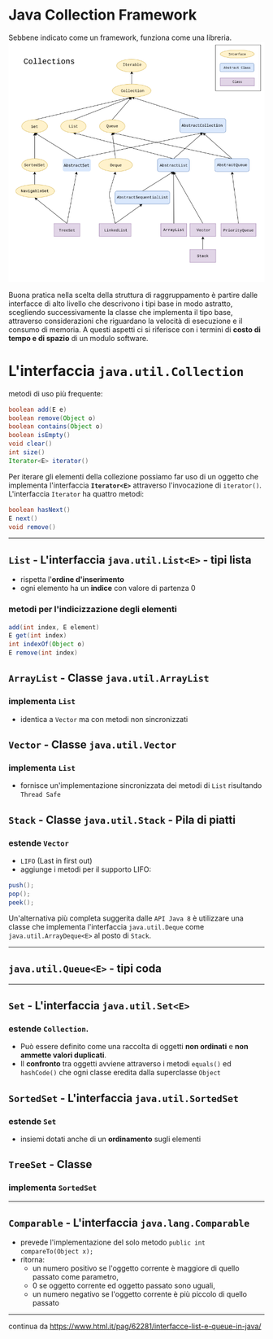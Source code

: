 # Java Collection Framework
Sebbene indicato come un framework, funziona come una libreria. 
![Java Collection Framework](./Java.util.Collection_hierarchy.svg.png)

Buona pratica nella scelta della struttura di raggruppamento è partire dalle interfacce di alto livello che descrivono i tipi base in modo astratto, scegliendo successivamente la classe che implementa il tipo base, attraverso considerazioni che riguardano la velocità di esecuzione e il consumo di memoria. A questi aspetti ci si riferisce con i termini di **costo di tempo e di spazio** di un modulo software.

# L'interfaccia `java.util.Collection` 
metodi di uso più frequente:
```java
boolean add(E e)
boolean remove(Object o)
boolean contains(Object o)
boolean isEmpty()
void clear()
int size()
Iterator<E> iterator()
```
Per iterare gli elementi della collezione possiamo far uso di un oggetto che implementa l'interfaccia **`Iterator<E>`** attraverso l'invocazione di `iterator()`.  
L'interfaccia `Iterator` ha quattro metodi:
```java
boolean hasNext()
E next()
void remove()
```

---
## `List` - L'interfaccia `java.util.List<E>` - tipi lista
- rispetta l'**ordine d'inserimento**
- ogni elemento ha un **indice** con valore di partenza 0
### metodi per l'indicizzazione degli elementi
```java
add(int index, E element)
E get(int index)
int indexOf(Object o)
E remove(int index)
```

## `ArrayList` - Classe `java.util.ArrayList`
### implementa `List`
- identica a `Vector` ma con metodi non sincronizzati

## `Vector` - Classe `java.util.Vector`
### implementa `List`
- fornisce un'implementazione sincronizzata dei metodi di `List` risultando `Thread Safe`

## `Stack` - Classe `java.util.Stack` - Pila di piatti
### estende `Vector`
- `LIFO` (Last in first out)
- aggiunge i metodi per il supporto LIFO:
```java
push();
pop();
peek();
```
Un'alternativa più completa suggerita dalle `API Java 8` è utilizzare una classe che implementa l'interfaccia
`java.util.Deque` come `java.util.ArrayDeque<E>` al posto di `Stack`.

---
## `java.util.Queue<E>` - tipi coda

---
## `Set` - L'interfaccia `java.util.Set<E>` 
### estende `Collection`.  
- Può essere definito come una raccolta di oggetti **non ordinati** e **non ammette valori duplicati**.
- Il **confronto** tra oggetti avviene attraverso i metodi `equals()` ed `hashCode()` che ogni classe eredita dalla superclasse `Object`

## `SortedSet` - L'interfaccia `java.util.SortedSet`
### estende `Set`
- insiemi dotati anche di un **ordinamento** sugli elementi 

## `TreeSet` - Classe
### implementa `SortedSet`

---
## `Comparable` - L'interfaccia `java.lang.Comparable`
- prevede l'implementazione del solo metodo `public int compareTo(Object x);`
- ritorna:
    - un numero positivo se l'oggetto corrente è maggiore di quello passato come parametro, 
    - 0 se oggetto corrente ed oggetto passato sono uguali,
    - un numero negativo se l'oggetto corrente è più
piccolo di quello passato

---
continua da https://www.html.it/pag/62281/interfacce-list-e-queue-in-java/